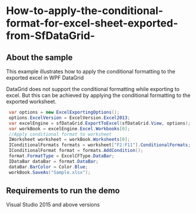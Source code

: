 # How-to-apply-the-conditional-format-for-excel-sheet-exported-from-SfDataGrid-
## About the sample
This example illustrates how to apply the conditional formatting to the exported excel in WPF DataGrid 

DataGrid does not support the conditional formatting while exporting to excel. But this can be achieved by applying the conditional formatting to the exported worksheet. 

```c#
 var options = new ExcelExportingOptions();
 options.ExcelVersion = ExcelVersion.Excel2013;
 var excelEngine = sfDataGrid.ExportToExcel(sfDataGrid.View, options);
 var workBook = excelEngine.Excel.Workbooks[0];
 //Apply conditional format to worksheet
 IWorksheet worksheet = workBook.Worksheets[0];
 IConditionalFormats formats = worksheet["F2:F11"].ConditionalFormats;
 IConditionalFormat format = formats.AddCondition();
 format.FormatType = ExcelCFType.DataBar;
 IDataBar dataBar = format.DataBar;
 dataBar.BarColor = Color.Blue;
 workBook.SaveAs("Sample.xlsx");

```
## Requirements to run the demo
Visual Studio 2015 and above versions
